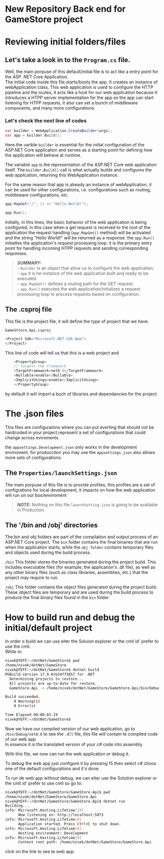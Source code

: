# New Repository Back end for GameStore project


# Reviewing initial folders/files

## Let's take a look in to the `Program.cs` file.

Well, the main porpuse of this default/initial file is to act like a entry
point for the ASP .NET Core Application.<br>
The initial code inside this file starts/boots the app. It creates an instance
of webApplication class, This web application is used to configure the HTTP
pipeline and the routes, it acts like a host for our web application because
it introduces a HTPP server implementation for the app so the app can start
listening for HTPP requests, it also can set a bunch of middleware components,
and many more configurations.<br>

### Let's check the next line of codes
```c#
var builder = WebApplication.CreateBuilder(args);
var app = builder.Build();
```
Here the varible `builder` is essential for the initial configuration of the 
ASP.NET Core application and serves as a starting point for defining how the
application will behave at runtime.

The variable `app` is the representation of the ASP.NET Core web application
itself. The `builder.Build()` call is what actually builds and configures the
web application, returning this WebApplication instance.<br>

For the same reason that app is already an instance of webApplication, it can
be used for other configurations, i.e. configurations such as routing,
middleware configurations, etc.<br>
```c#
app.MapGet("/", () => "Hello World!");

app.Run();
```
Initially, in this lines, the basic behavior of the web application is being
configured, in this case when a get request is received to the root of the
application the request handling (`app.MapGet()` method) will be activated
and the string "Hello World!" will be returned as a response.
the `app.Run()` initiattes the application's request processing loop. it is
the primary entry point for handling incoming HTPP requests and sending
corresponding responses.

> **_SUMMARY:_** <br>- `builder` is an object that allow us to configure the web application.<br>- `app` it is he instance of the web application built and ready to be executed.<br>- `app.MapGet()`  defines a routing path for the GET request.<br>- `app.Run()` executes the web application/initializes a request processing loop to process requests based on configuration.

## The .csproj file

This file is the project file, it will define the type of project that we have.

`GameSttore.Api.csproj` 
```c#
<Project Sdk="Microsoft.NET.Sdk.Web">
</Project>
```
This line of code will tell us that this is a web project and
```c#
    <PropertyGroup>
    // targets the framework
    <TargetFramework>net8.0</TargetFramework>
    <Nullable>enable</Nullable>
    <ImplicitUsings>enable</ImplicitUsings>
    </PropertyGroup>
```
by default it will import a buch of libraries and dependancies for the project.

# The .json files

This files are configuratons where you can put everting that should not be
hardcoded in your project,represent a set of configurations that could change
across eviroments.

the `appsettings.Development.json` only works in the development enviroment,
for producction you may use the `appsettings.json` also allows more sets of
configurations.

## The `Properties/launchSettings.json`
The main porpuse of this file is to provide profiles, this profiles are a set
of configrations for local development, it impacts on how the web application
will run on our box/enviroment
> **_NOTE:_** Nothing on this file `launchSetting.json` is going to be available in Production.

## The '/bin and /obj' directories
The bin and obj folders are part of the compilation and output process of
an ASP.NET Core project. The `bin` folder contains the final binaries that
are run when the application starts, while the `obj folder` contains temporary
files and objects used during the build process.

`/bin` This folder stores the binaries generated during the project build.
This includes executable files (for example, the application's .dll file),
as well as any other binary files (such as class libraries, assemblies, etc.)
that the project may require to run.

`/obj` This folder contains the object files generated during the project
build. These object files are temporary and are used during the build process
to produce the final binary files found in the `bin` folder.

# How to build run and debug the initial/default project

In order o build we can use eiter the Soluion explorer or the cmli id' prefer
to use the cmli. <br>
While in:

```bash
nivek@YEFF:~/dotNet/GameStore$ pwd
/home/nivek/dotNet/GameStore
nivek@YEFF:~/dotNet/GameStore$ dotnet build
MSBuild version 17.9.8+b34f75857 for .NET
  Determining projects to restore...
  All projects are up-to-date for restore.
  GameStore.Api -> /home/nivek/dotNet/GameStore/GameStore.Api/bin/Debug/net8.0/GameStore.Api.dll

Build succeeded.
    0 Warning(s)
    0 Error(s)

Time Elapsed 00:00:03.19
nivek@YEFF:~/dotNet/GameStore$ 
```
Now we have our compiled version of our web application, go to `/bin/Debug/net8.0`
to see the `.dll` file, this file will contain te compiled code of our web app<br>
In essence it is the translated version of your c# code into assembly.

With this file, we now can run the web application or debug it.<br>

To debug the web app just configure it by pressing f5 then select c#
choos one of the default configurations and it's done.

To run de web app without debug, we can eiter use the Solution explorer or the
cmli id' prefer to use cmli so go to:

```bash
nivek@YEFF:~/dotNet/GameStore/GameStore.Api$ pwd
/home/nivek/dotNet/GameStore/GameStore.Api
nivek@YEFF:~/dotNet/GameStore/GameStore.Api$ dotnet run
Building...
info: Microsoft.Hosting.Lifetime[14]
      Now listening on: http://localhost:5073
info: Microsoft.Hosting.Lifetime[0]
      Application started. Press Ctrl+C to shut down.
info: Microsoft.Hosting.Lifetime[0]
      Hosting environment: Development
info: Microsoft.Hosting.Lifetime[0]
      Content root path: /home/nivek/dotNet/GameStore/GameStore.Api
```
click on the link to see te web app.